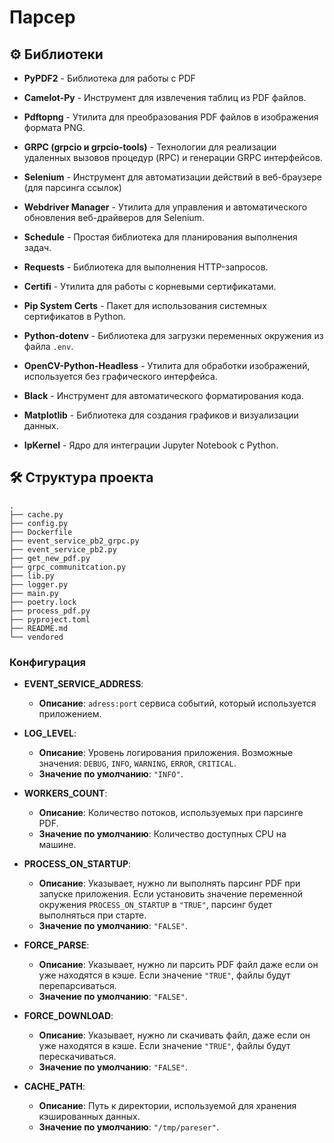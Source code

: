 # Парсер

## :gear: Библиотеки

-  **PyPDF2** - Библиотека для работы с PDF
- **Camelot-Py** - Инструмент для извлечения таблиц из PDF файлов.
- **Pdftopng** - Утилита для преобразования PDF файлов в изображения формата PNG.

- **GRPC (grpcio и grpcio-tools)** - Технологии для реализации удаленных вызовов процедур (RPC) и генерации GRPC интерфейсов.

- **Selenium** - Инструмент для автоматизации действий в веб-браузере (для парсинга ссылок)

- **Webdriver Manager** - Утилита для управления и автоматического обновления веб-драйверов для Selenium.

- **Schedule** - Простая библиотека для планирования выполнения задач.

- **Requests** - Библиотека для выполнения HTTP-запросов.

- **Certifi** - Утилита для работы с корневыми сертификатами.

- **Pip System Certs** - Пакет для использования системных сертификатов в Python.

- **Python-dotenv** - Библиотека для загрузки переменных окружения из файла `.env`.

- **OpenCV-Python-Headless** - Утилита для обработки изображений, используется без графического интерфейса.

- **Black** - Инструмент для автоматического форматирования кода.

- **Matplotlib** - Библиотека для создания графиков и визуализации данных.

- **IpKernel** - Ядро для интеграции Jupyter Notebook с Python.

## :hammer_and_wrench: Структура проекта

```
.
├── cache.py
├── config.py
├── Dockerfile
├── event_service_pb2_grpc.py
├── event_service_pb2.py
├── get_new_pdf.py
├── grpc_communitcation.py
├── lib.py
├── logger.py
├── main.py
├── poetry.lock
├── process_pdf.py
├── pyproject.toml
├── README.md
└── vendored
```

### Конфигурация

- **EVENT_SERVICE_ADDRESS**:
  - **Описание**: `adress:port` сервиса событий, который используется приложением.

- **LOG_LEVEL**:
  - **Описание**: Уровень логирования приложения. Возможные значения: `DEBUG`, `INFO`, `WARNING`, `ERROR`, `CRITICAL`.
  - **Значение по умолчанию**: `"INFO"`.

- **WORKERS_COUNT**:
  - **Описание**: Количество потоков, используемых при парсинге PDF.
  - **Значение по умолчанию**: Количество доступных CPU на машине.

- **PROCESS_ON_STARTUP**:
  - **Описание**: Указывает, нужно ли выполнять парсинг PDF при запуске приложения. Если установить значение переменной окружения `PROCESS_ON_STARTUP` в `"TRUE"`, парсинг будет выполняться при старте.
  - **Значение по умолчанию**: `"FALSE"`.

- **FORCE_PARSE**:
  - **Описание**: Указывает, нужно ли парсить PDF файл даже если он уже находятся в кэше. Если значение `"TRUE"`, файлы будут перепарсиваться.
  - **Значение по умолчанию**: `"FALSE"`.

- **FORCE_DOWNLOAD**:
  - **Описание**: Указывает, нужно ли скачивать файл, даже если он уже находятся в кэше. Если значение `"TRUE"`, файлы будут перескачиваться.
  - **Значение по умолчанию**: `"FALSE"`.

- **CACHE_PATH**:
  - **Описание**: Путь к директории, используемой для хранения кэшированных данных.
  - **Значение по умолчанию**: `"/tmp/pareser"`.